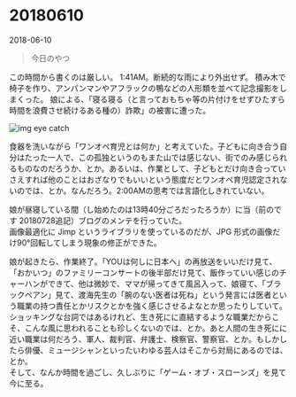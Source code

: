 # 20180610

<time datetime="2018-06-10">2018-06-10</time>
> 今日のやつ

この時間から書くのは厳しい。
1:41AM。断続的な雨により外出せず。
積み木で椅子を作り、アンパンマンやアフラックの鴨などの人形類を並べて記念撮影をしまくった。
娘による、「寝る寝る（と言っておもちゃ等の片付けをせずひたすら時間を浪費させ続けるある種の）詐欺」の被害に遭った。

![img eye catch](/static/img/posts/20180610.jpg=780x1386)

食器を洗いながら「ワンオペ育児とは何か」と考えていた。子どもに向き合う自分はたった一人で、この孤独というのもまた山では感じない、街でのみ感じられるものなのだろうか、とか。あるいは、作業として、子どもとだけ向き合っていさえすれば他のことはおざなりでもいいという態度だとワンオペ育児認定されないのでは、とか。なんだろう。2:00AMの思考では言語化しきれていない。

娘が昼寝している間（し始めたのは13時40分ごろだったろうか）に当（前のです 20180728追記）ブログのメンテを行っていた。  
画像最適化に Jimp というライブラリを使っているのだが、JPG 形式の画像だけ90°回転してしまう現象の修正ができた。

娘が起きたら、作業終了。「YOUは何しに日本へ」の再放送をいいだけ見て、「おかいつ」のファミリーコンサートの後半部だけ見て、飯作っていい感じのチャーハンができて、他は微妙で、ママが帰ってきて風呂入って、娘寝て、「ブラックペアン」見て、渡海先生の「腕のない医者は死ね」という発言には医者という職業の持つ責任とかリスクとかを強く感じさせるよなとか思ったりしていて。ショッキングな台詞ではあるけれど、生き死にに直結するような職業だからこそ、こんな風に思われることも珍しくないのでは、とか。あと人間の生き死にに近い職業は何だろう、軍人、裁判官、弁護士、検察官、警察官、とか。もしかしたら俳優、ミュージシャンといったいわゆる芸人はそこから対局にあるのでは、とか。  
そして、なんか時間を過ごし、久しぶりに「ゲーム・オブ・スローンズ」を見て今に至る。

